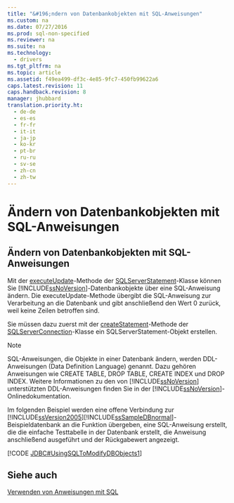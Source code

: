 ```yaml
---
title: "&#196;ndern von Datenbankobjekten mit SQL-Anweisungen"
ms.custom: na
ms.date: 07/27/2016
ms.prod: sql-non-specified
ms.reviewer: na
ms.suite: na
ms.technology: 
  - drivers
ms.tgt_pltfrm: na
ms.topic: article
ms.assetid: f49ea499-df3c-4e85-9fc7-450fb99622a6
caps.latest.revision: 11
caps.handback.revision: 8
manager: jhubbard
translation.priority.ht: 
  - de-de
  - es-es
  - fr-fr
  - it-it
  - ja-jp
  - ko-kr
  - pt-br
  - ru-ru
  - sv-se
  - zh-cn
  - zh-tw
---
```

# &#196;ndern von Datenbankobjekten mit SQL-Anweisungen
    
## Ändern von Datenbankobjekten mit SQL\-Anweisungen  
 Mit der [executeUpdate](../content/executeUpdate-Method--SQLServerStatement-.md)\-Methode der [SQLServerStatement](../content/SQLServerStatement-Class.md)\-Klasse können Sie [!INCLUDE[ssNoVersion](../content/includes/ssNoVersion_md.md)]\-Datenbankobjekte über eine SQL\-Anweisung ändern. Die executeUpdate\-Methode übergibt die SQL\-Anweisung zur Verarbeitung an die Datenbank und gibt anschließend den Wert 0 zurück, weil keine Zeilen betroffen sind.  
  
 Sie müssen dazu zuerst mit der [createStatement](../content/createStatement-Method--SQLServerConnection-.md)\-Methode der [SQLServerConnection](../content/SQLServerConnection-Class.md)\-Klasse ein SQLServerStatement\-Objekt erstellen.  
  
> [!NOTE]  
>  SQL\-Anweisungen, die Objekte in einer Datenbank ändern, werden DDL\-Anweisungen \(Data Definition Language\) genannt. Dazu gehören Anweisungen wie CREATE TABLE, DROP TABLE, CREATE INDEX und DROP INDEX. Weitere Informationen zu den von [!INCLUDE[ssNoVersion](../content/includes/ssNoVersion_md.md)] unterstützten DDL\-Anweisungen finden Sie in der [!INCLUDE[ssNoVersion](../content/includes/ssNoVersion_md.md)]\-Onlinedokumentation.  
  
 Im folgenden Beispiel werden eine offene Verbindung zur [!INCLUDE[ssVersion2005](../content/includes/ssVersion2005_md.md)][!INCLUDE[ssSampleDBnormal](../content/includes/ssSampleDBnormal_md.md)]\-Beispieldatenbank an die Funktion übergeben, eine SQL\-Anweisung erstellt, die die einfache Testtabelle in der Datenbank erstellt, die Anweisung anschließend ausgeführt und der Rückgabewert angezeigt.  
  
 [!CODE [JDBC#UsingSQLToModifyDBObjects1](../CodeSnippet/SQLDrivers/jdbc#usingsqltomodifydbobjects1)]  
  
## Siehe auch  
 [Verwenden von Anweisungen mit SQL](../content/Using-Statements-with-SQL.md)  
  
  
